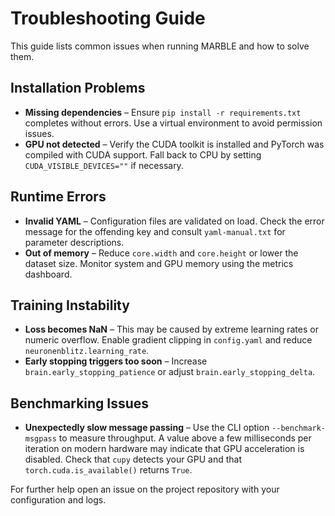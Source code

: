 # Troubleshooting Guide

This guide lists common issues when running MARBLE and how to solve them.

## Installation Problems
* **Missing dependencies** – Ensure `pip install -r requirements.txt` completes without errors. Use a virtual environment to avoid permission issues.
* **GPU not detected** – Verify the CUDA toolkit is installed and PyTorch was compiled with CUDA support. Fall back to CPU by setting `CUDA_VISIBLE_DEVICES=""` if necessary.

## Runtime Errors
* **Invalid YAML** – Configuration files are validated on load. Check the error message for the offending key and consult `yaml-manual.txt` for parameter descriptions.
* **Out of memory** – Reduce `core.width` and `core.height` or lower the dataset size. Monitor system and GPU memory using the metrics dashboard.

## Training Instability
* **Loss becomes NaN** – This may be caused by extreme learning rates or numeric overflow. Enable gradient clipping in `config.yaml` and reduce `neuronenblitz.learning_rate`.
* **Early stopping triggers too soon** – Increase `brain.early_stopping_patience` or adjust `brain.early_stopping_delta`.

## Benchmarking Issues
* **Unexpectedly slow message passing** – Use the CLI option `--benchmark-msgpass` to measure throughput.
  A value above a few milliseconds per iteration on modern hardware may indicate
  that GPU acceleration is disabled. Check that `cupy` detects your GPU and that
  `torch.cuda.is_available()` returns `True`.

For further help open an issue on the project repository with your configuration and logs.
